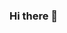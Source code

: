 ### Hi there 👋

<!--
**kasnan/kasnan** is a ✨ _special_ ✨ repository because its `README.md` (this file) appears on your GitHub profile.
<img src="https://img.shields.io/badge/ANERD-FFDA28?style=flat-square&logo=firebase&logoColor=white"/>
Here are some ideas to get you started:

- 🔭 I’m currently working on ...
- 🌱 I’m currently learning ...
- 👯 I’m looking to collaborate on ...
- 🤔 I’m looking for help with ...
- 💬 Ask me about ...
- 📫 How to reach me: ...
- 😄 Pronouns: ...
- ⚡ Fun fact: ...
-->
